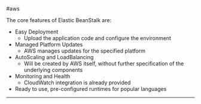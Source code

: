 #aws 

The core features of Elastic BeanStalk are:

- Easy Deployment
	- Upload the application code and configure the environment
- Managed Platform Updates
	- AWS manages updates for the specified platform
- AutoScaling and LoadBalancing
	- Will be created by AWS itself, without further specification of the underlying components
- Monitoring and Health
	- CloudWatch integration is already provided
- Ready to use, pre-configured runtimes for popular languages

---

